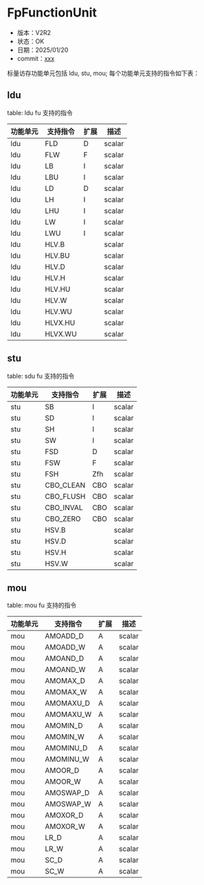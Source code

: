 # FpFunctionUnit

- 版本：V2R2
- 状态：OK
- 日期：2025/01/20
- commit：[xxx](https://github.com/OpenXiangShan/XiangShan/tree/xxx)

标量访存功能单元包括 ldu, stu, mou; 每个功能单元支持的指令如下表：

## ldu

table: ldu fu 支持的指令

| 功能单元 | 支持指令    | 扩展  | 描述     |
| ---- | ------- | --- | ------ |
| ldu  | FLD     | D   | scalar |
| ldu  | FLW     | F   | scalar |
| ldu  | LB      | I   | scalar |
| ldu  | LBU     | I   | scalar |
| ldu  | LD      | D   | scalar |
| ldu  | LH      | I   | scalar |
| ldu  | LHU     | I   | scalar |
| ldu  | LW      | I   | scalar |
| ldu  | LWU     | I   | scalar |
| ldu  | HLV.B   |     | scalar |
| ldu  | HLV.BU  |     | scalar |
| ldu  | HLV.D   |     | scalar |
| ldu  | HLV.H   |     | scalar |
| ldu  | HLV.HU  |     | scalar |
| ldu  | HLV.W   |     | scalar |
| ldu  | HLV.WU  |     | scalar |
| ldu  | HLVX.HU |     | scalar |
| ldu  | HLVX.WU |     | scalar |

## stu

table: sdu fu 支持的指令

| 功能单元 | 支持指令      | 扩展  | 描述     |
| ---- | --------- | --- | ------ |
| stu  | SB        | I   | scalar |
| stu  | SD        | I   | scalar |
| stu  | SH        | I   | scalar |
| stu  | SW        | I   | scalar |
| stu  | FSD       | D   | scalar |
| stu  | FSW       | F   | scalar |
| stu  | FSH       | Zfh | scalar |
| stu  | CBO_CLEAN | CBO | scalar |
| stu  | CBO_FLUSH | CBO | scalar |
| stu  | CBO_INVAL | CBO | scalar |
| stu  | CBO_ZERO  | CBO | scalar |
| stu  | HSV.B     |     | scalar |
| stu  | HSV.D     |     | scalar |
| stu  | HSV.H     |     | scalar |
| stu  | HSV.W     |     | scalar |

## mou

table: mou fu 支持的指令

| 功能单元 | 支持指令      | 扩展  | 描述     |
| ---- | --------- | --- | ------ |
| mou  | AMOADD_D  | A   | scalar |
| mou  | AMOADD_W  | A   | scalar |
| mou  | AMOAND_D  | A   | scalar |
| mou  | AMOAND_W  | A   | scalar |
| mou  | AMOMAX_D  | A   | scalar |
| mou  | AMOMAX_W  | A   | scalar |
| mou  | AMOMAXU_D | A   | scalar |
| mou  | AMOMAXU_W | A   | scalar |
| mou  | AMOMIN_D  | A   | scalar |
| mou  | AMOMIN_W  | A   | scalar |
| mou  | AMOMINU_D | A   | scalar |
| mou  | AMOMINU_W | A   | scalar |
| mou  | AMOOR_D   | A   | scalar |
| mou  | AMOOR_W   | A   | scalar |
| mou  | AMOSWAP_D | A   | scalar |
| mou  | AMOSWAP_W | A   | scalar |
| mou  | AMOXOR_D  | A   | scalar |
| mou  | AMOXOR_W  | A   | scalar |
| mou  | LR_D      | A   | scalar |
| mou  | LR_W      | A   | scalar |
| mou  | SC_D      | A   | scalar |
| mou  | SC_W      | A   | scalar |
